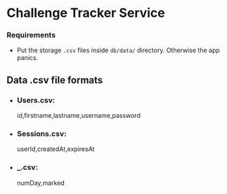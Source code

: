 # Challenge Tracker Service

### Requirements
- Put the storage `.csv` files inside `db/data/` directory. Otherwise the app panics.

## Data .csv file formats
* ### Users.csv:
    id,firstname,lastname,username,password
* ### Sessions.csv:
    userId,createdAt,expiresAt
* ### <useId>_<year>.csv:
    numDay,marked
